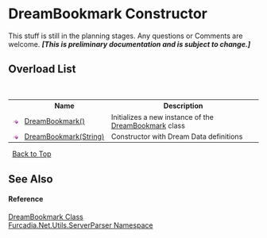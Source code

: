# DreamBookmark Constructor 
This stuff is still in the planning stages. Any questions or Comments are welcome. _**\[This is preliminary documentation and is subject to change.\]**_


## Overload List
&nbsp;<table><tr><th></th><th>Name</th><th>Description</th></tr><tr><td>![Public method](media/pubmethod.gif "Public method")</td><td><a href="M_Furcadia_Net_Utils_ServerParser_DreamBookmark__ctor">DreamBookmark()</a></td><td>
Initializes a new instance of the <a href="T_Furcadia_Net_Utils_ServerParser_DreamBookmark">DreamBookmark</a> class</td></tr><tr><td>![Public method](media/pubmethod.gif "Public method")</td><td><a href="M_Furcadia_Net_Utils_ServerParser_DreamBookmark__ctor_1">DreamBookmark(String)</a></td><td>
Constructor with Dream Data definitions</td></tr></table>&nbsp;
<a href="#dreambookmark-constructor">Back to Top</a>

## See Also


#### Reference
<a href="T_Furcadia_Net_Utils_ServerParser_DreamBookmark">DreamBookmark Class</a><br /><a href="N_Furcadia_Net_Utils_ServerParser">Furcadia.Net.Utils.ServerParser Namespace</a><br />